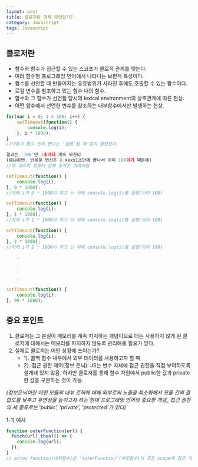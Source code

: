 ```yaml
---
layout: post
title: 클로저란 대체 무엇인가?
category: Javascript
tags: Javascript
---
```


## 클로저란

- 함수와 함수가 접근할 수 있는 스코프가 클로적 관계를 맺는다.
- 여러 함수형 프로그래밍 언어에서 나타나는 보편적 특성이다.
- 함수를 선언할 때 만들어지는 유효범위가 사라진 후에도 호출할 수 있는 함수이다.
- 로컬 변수를 참조하고 있는 함수 내의 함수.
- 함수와 그 함수가 선언될 당시의 lexical environment의 상호관계에 따른 현상.
- 어떤 함수에서 선언한 변수를 참조하는 내부함수에서만 발생하는 현상.

```jsx
for(var i = 0; 1 < 100; i++) {
	setTimeout(function() {
		console.log(i);
	}, i * 1000);
}
//비동기 함수 안의 변수는 '실행'될 때 값이 결정된다.

결과는 '100'만 1초마다 계속 찍힌다
(왜냐하면, 반복문 연산은 0.xxxx1초만에 끝나서 이미 100이기 때문에)
//위 코드의 컴퓨터 실제 동작은 아래처럼

setTimeout(function() {
	console.log(i);
}, 0 * 1000);
//아래 i가 0 * 1000이 되고 난 뒤에 console.log(i)를 실행(이미 100)

setTimeout(function() {
	console.log(i);
}, 1 * 1000);
//아래 i가 1 * 1000이 되고 난 뒤에 console.log(i)를 실행(이미 100)

setTimeout(function() {
	console.log(i);
}, 2 * 1000);
//아래 i가 2 * 1000이 되고 난 뒤에 console.log(i)를 실행(이미 100)

	.

	.

	.

setTimeout(function() {
	console.log(i);
}, 99 * 1000);
```

## 중요 포인트

1. 클로저는 그 본질이 메모리를 계속 차지하는 개념이므로 더는 사용하지 않게 된 클로저에 대해서는 메모리를 차지하지 않도록 관리해줄 필요가 있다.
2. 실제로 클로저는 어떤 상황에 쓰이는가?
   - 1). 콜백 함수 내부에서 외부 데이터를 사용하고자 할 때
   - 2). 접근 권한 제어(정보 은닉): JS는 변수 자체에 접근 권한을 직접 부여하도록 설계돼 있지 않음. 하지만 클로저를 통해 함수 차원에서 public한 값과 private한 값을 구분하는 것이 가능.

_(정보은닉이란 어떤 모듈의 내부 로직에 대해 외부로의 노출을 최소화해서 모듈 간의 결합도를 낮추고 유연성을 높이고자 하는 현대 프로그래밍 언어의 중요한 개념\_ 접근 권한의 세 종류로는 'public', 'private', 'protected'가 있다)_

1-1) 예시

```jsx
function outerFunction(url) {
  fetch(url).then(() => {
    console.log(url);
  });
}
// arrow function(내부함수)은 'outerFunction'(부모함수)의 모든 scope에 접근 가능
```
